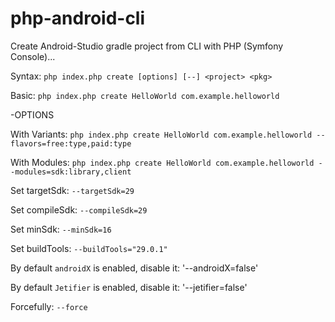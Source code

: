 # php-android-cli
Create Android-Studio gradle project  from CLI with PHP (Symfony Console)...

Syntax: `php index.php create [options] [--] <project> <pkg>`

Basic: `php index.php create HelloWorld com.example.helloworld`


-OPTIONS

With Variants: `php index.php create HelloWorld com.example.helloworld --flavors=free:type,paid:type`

With Modules: `php index.php create HelloWorld com.example.helloworld --modules=sdk:library,client`

Set targetSdk: `--targetSdk=29`

Set compileSdk: `--compileSdk=29`

Set minSdk: `--minSdk=16`

Set buildTools: `--buildTools="29.0.1"`

By default `androidX` is enabled, disable it: '--androidX=false'

By default `Jetifier` is enabled, disable it: '--jetifier=false'

Forcefully: `--force`
